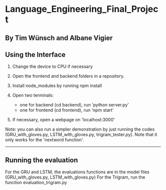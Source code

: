 # Language_Engineering_Final_Project
By Tim Wünsch and Albane Vigier
----------------------------------------------------
Using the Interface
----------------------------------------------------
1. Change the device to CPU if necessary

2. Open the frontend and backend folders in a repository.

3. Install node_modules by running npm install

4. Open two terminals:
    - one for backend (cd backend), run 'python server.py'
    - one for frontend (cd frontend), run 'npm start'

5. If necessary, open a webpage on 'localhost:3000'

Note: you can also run a simpler demonstration by just running the codes
(GRU_with_gloves.py, LSTM_with_gloves.py, trigram_tester.py). 
Note that it only works for the 'nextword function'.


----------------------------------------------------
Running the evaluation
----------------------------------------------------
For the GRU and LSTM, the evaluations functions are in the model files 
(GRU_with_gloves.py, LSTM_with_gloves.py)
For the Trigram, run the function evaluation_trigram.py
